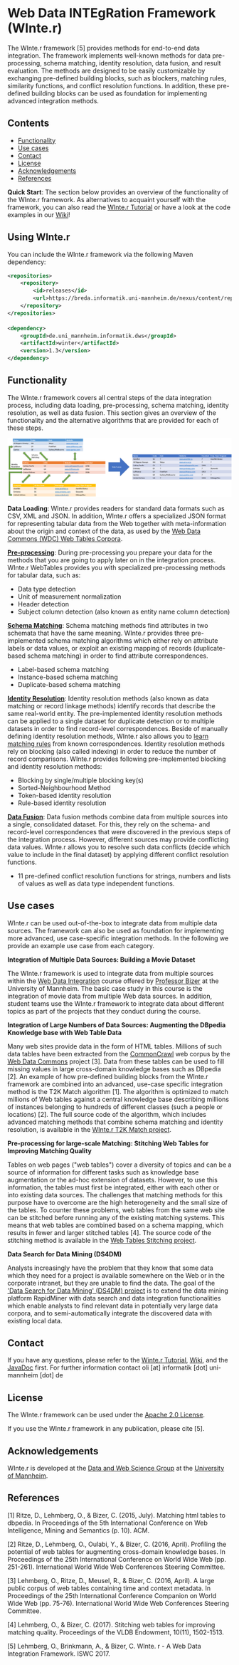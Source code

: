# **W**eb Data **INTE**g**R**ation Framework (WInte.r)

The WInte.r framework [5] provides methods for end-to-end data integration. The framework implements well-known methods for data pre-processing, schema matching, identity resolution, data fusion, and result evaluation.  The methods are designed to be easily customizable by exchanging pre-defined building blocks, such as blockers, matching rules, similarity functions, and conflict resolution functions. In addition, these pre-defined building blocks can be used as foundation for implementing advanced integration methods.

## Contents
- [Functionality](#functionality)
- [Use cases](#use-cases)
- [Contact](#contact)
- [License](#license)
- [Acknowledgements](#acknowledgements)
- [References](#references)

**Quick Start**: The section below provides an overview of the functionality of the WInte.r framework. As alternatives to acquaint yourself with the framework, you can also read the [WInte.r Tutorial](../../wiki/WInte.r-Tutorial) or have a look at the code examples in our [Wiki](../../wiki)! 

## Using WInte.r

You can include the WInte.r framework via the following Maven dependency:

```xml
<repositories>
	<repository>
		<id>releases</id>
		<url>https://breda.informatik.uni-mannheim.de/nexus/content/repositories/releases/</url>
	</repository>
</repositories>

<dependency>
	<groupId>de.uni_mannheim.informatik.dws</groupId>
	<artifactId>winter</artifactId>
	<version>1.3</version>
</dependency>
```



## Functionality
The WInte.r framework covers all central steps of the data integration process, including data loading, pre-processing, schema matching, identity resolution, as well as data fusion. This section gives an overview of the functionality and the alternative algorithms that are provided for each of these steps.

![Data Integration Process Example](/img/integration_overview.png)

**Data Loading**: WInte.r provides readers for standard data formats such as CSV, XML and JSON. In addition, WInte.r offers a specialized JSON format for representing tabular data from the Web together with meta-information about the origin and context of the data, as used by the [Web Data Commons (WDC) Web Tables Corpora](http://www.webdatacommons.org/webtables/index.html).

**[Pre-processing](../../wiki/Data-Normalisation)**: During pre-processing you prepare your data for the methods that you are going to apply later on in the integration process. WInte.r WebTables provides you with specialized pre-processing methods for tabular data, such as: 
-	Data type detection
-	Unit of measurement normalization
-	Header detection
-	Subject column detection (also known as entity name column detection)

**[Schema Matching](../../wiki/SchemaMatching)**: Schema matching methods find attributes in two schemata that have the same meaning. WInte.r provides three pre-implemented schema matching algorithms which either rely on attribute labels or data values, or exploit an existing mapping of records (duplicate-based schema matching) in order to find attribute correspondences.
-	Label-based schema matching
-	Instance-based schema matching
-	Duplicate-based schema matching

**[Identity Resolution](../../wiki/IdentityResolution)**: Identity resolution methods (also known as data matching or record linkage methods) identify records that describe the same real-world entity. The pre-implemented identity resolution methods can be applied to a single dataset for duplicate detection or to multiple datasets in order to find record-level correspondences. Beside of manually defining identity resolution methods, WInte.r also allows you to [learn matching rules](../../wiki/Learning-Matching-Rules) from known correspondences. Identity resolution methods rely on blocking (also called indexing) in order to reduce the number of record comparisons. WInte.r provides following pre-implemented blocking and identity resolution methods: 
-	Blocking by single/multiple blocking key(s)
-	Sorted-Neighbourhood Method
-	Token-based identity resolution
-	Rule-based identity resolution

**[Data Fusion](../../wiki/DataFusion)**: Data fusion methods combine data from multiple sources into a single, consolidated dataset. For this, they rely on the schema- and record-level correspondences that were discovered in the previous steps of the integration process. However, different sources may provide conflicting data values. WInte.r allows you to resolve such data conflicts (decide which value to include in the final dataset) by applying different conflict resolution functions.
-	11 pre-defined conflict resolution functions for strings, numbers and lists of values as well as data type independent functions.

## Use cases

WInte.r can be used out-of-the-box to integrate data from multiple data sources. The framework can also be used as foundation for implementing more advanced, use case-specific integration methods. In the following we provide an example use case from each category.

**Integration of Multiple Data Sources: Building a Movie Dataset**

The WInte.r framework is used to integrate data from multiple sources within the [Web Data Integration](http://dws.informatik.uni-mannheim.de/en/teaching/courses-for-master-candidates/ie670webdataintegration/) course offered by [Professor Bizer](http://dws.informatik.uni-mannheim.de/bizer) at the University of Mannheim. The basic case study in this course is the integration of movie data from multiple Web data sources. In addition, student teams use the WInte.r framework to integrate data about different topics as part of the projects that they conduct during the course.

**Integration of Large Numbers of Data Sources: Augmenting the DBpedia Knowledge base with Web Table Data**

Many web sites provide data in the form of HTML tables. Millions of such data tables have been extracted from the [CommonCrawl](http://commoncrawl.org/) web corpus by the [Web Data Commons](http://webdatacommons.org/webtables/) project [3]. Data from these tables can be used to fill missing values in large cross-domain knowledge bases such as DBpedia [2]. An example of how pre-defined building blocks from the WInte.r framework are combined into an advanced, use-case specific integration method is the T2K Match algorithm [1]. The algorithm is optimized to match millions of Web tables against a central knowledge base describing millions of instances belonging to hundreds of different classes  (such a people or locations) [2]. The full source code of the algorithm, which includes advanced matching methods that combine schema matching and identity resolution, is available in the [WInte.r T2K Match project](https://github.com/olehmberg/T2KMatch).

**Pre-processing for large-scale Matching: Stitching Web Tables for Improving Matching Quality**

Tables on web pages ("web tables") cover a diversity of topics and can be a source of information for different tasks such as knowledge base augmentation or the ad-hoc extension of datasets. However, to use this information, the tables must first be integrated, either with each other or into existing data sources. The challenges that matching methods for this purpose have to overcome are the high heterogeneity and the small size of the tables.
To counter these problems, web tables from the same web site can be stitched before running any of the existing matching systems. This means that web tables are combined based on a schema mapping, which results in fewer and larger stitched tables [4].
The source code of the stitching method is available in the [Web Tables Stitching project](https://github.com/olehmberg/WebTableStitching).

**Data Search for Data Mining (DS4DM)**

Analysts increasingly have the problem that they know that some data which they need for a project is available somewhere on the Web or in the corporate intranet, but they are unable to find the data. The goal of the ['Data Search for Data Mining' (DS4DM) project](http://ds4dm.de/) is to extend the data mining platform RapidMiner with data search and data integration functionalities which enable analysts to find relevant data in potentially very large data corpora, and to semi-automatically integrate the discovered data with existing local data.

## Contact

If you have any questions, please refer to the  [Winte.r Tutorial](../../wiki/WInte.r-Tutorial), [Wiki](../../wiki), and the [JavaDoc](https://olehmberg.github.io/winter/javadoc/) first. For further information contact oli [at] informatik [dot] uni-mannheim [dot] de 

## License

The WInte.r framework can be used under the [Apache 2.0 License](http://www.apache.org/licenses/LICENSE-2.0).

If you use the WInte.r framework in any publication, please cite [5].

## Acknowledgements

WInte.r is developed at the [Data and Web Science Group](http://dws.informatik.uni-mannheim.de/) at the [University of Mannheim](http://www.uni-mannheim.de/).

## References
[1] Ritze, D., Lehmberg, O., & Bizer, C. (2015, July). Matching html tables to dbpedia. In Proceedings of the 5th International Conference on Web Intelligence, Mining and Semantics (p. 10). ACM.

[2] Ritze, D., Lehmberg, O., Oulabi, Y., & Bizer, C. (2016, April). Profiling the potential of web tables for augmenting cross-domain knowledge bases. In Proceedings of the 25th International Conference on World Wide Web (pp. 251-261). International World Wide Web Conferences Steering Committee.

[3] Lehmberg, O., Ritze, D., Meusel, R., & Bizer, C. (2016, April). A large public corpus of web tables containing time and context metadata. In Proceedings of the 25th International Conference Companion on World Wide Web (pp. 75-76). International World Wide Web Conferences Steering Committee.

[4] Lehmberg, O., & Bizer, C. (2017). Stitching web tables for improving matching quality. Proceedings of the VLDB Endowment, 10(11), 1502-1513.

[5] Lehmberg, O., Brinkmann, A., & Bizer, C. WInte. r - A Web Data Integration Framework. ISWC 2017.
